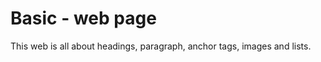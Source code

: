 <h1>Basic - web page</h1>
<p>This web is all about headings, paragraph, anchor tags, images and lists.</p>
